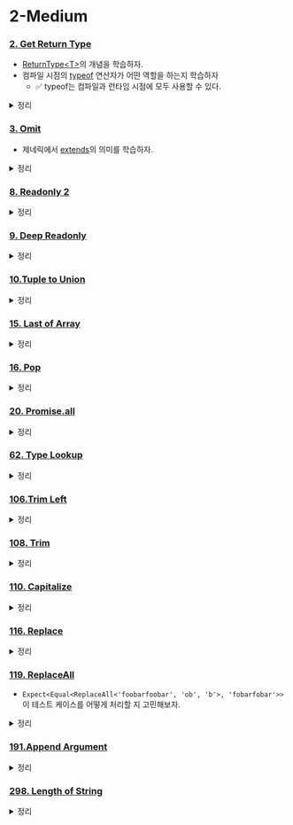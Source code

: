 # 2-Medium

### [2. Get Return Type](https://github.com/type-challenges/type-challenges/blob/main/questions/00002-medium-return-type/README.md)

- [ReturnType\<T\>](https://www.typescriptlang.org/ko/docs/handbook/utility-types.html#returntypetype)의 개념을 학습하자.
- 컴파일 시점의 [typeof](https://www.typescriptlang.org/docs/handbook/2/typeof-types.html) 연산자가 어떤 역할을 하는지 학습하자
  - ✅ typeof는 컴파일과 런타임 시점에 모두 사용할 수 있다.

<details>
<summary>정리</summary>

```ts
type MyReturnType<T> = T extends (...args: any[]) => infer R ? R : never;
```

</details>

### [3. Omit](https://github.com/type-challenges/type-challenges/blob/main/questions/00003-medium-omit/README.md)

- 제네릭에서 [extends](https://www.typescriptlang.org/docs/handbook/2/generics.html#generic-constraints)의 의미를 학습하자.

<details>
<summary>정리</summary>

```ts
type Exclude<T, K> = T extends K ? never : T;

type MyOmit<T, K extends keyof T> = {
	[key in Exclude<keyof T, K>]: T[key];
};
```

</details>

### [8. Readonly 2](https://github.com/type-challenges/type-challenges/blob/main/questions/00008-medium-readonly-2/README.md)

<details>
<summary>정리</summary>

```ts
type Exclude<T, K> = T extends K ? never : T;

type MyReadonly2<T, K extends keyof T = keyof T> = {
	readonly [key in K]: T[key];
} & { [key in Exclude<keyof T, K>]: T[key] };
```

</details>

### [9. Deep Readonly](https://github.com/type-challenges/type-challenges/blob/main/questions/00009-medium-deep-readonly/README.md)

<details>
<summary>정리</summary>

```ts
// // keyof empty object is never e.g) keyof {} = never
type DeepReadonly<T> = {
	readonly [key in keyof T]: keyof T[key] extends never
		? T[key]
		: DeepReadonly<T[key]>;
};
```

</details>

### [10.Tuple to Union](https://github.com/type-challenges/type-challenges/blob/main/questions/00010-medium-tuple-to-union/README.md)

<details>
<summary>정리</summary>

```ts
// T[number] returns all types of T (if T is array)
type TupleToUnion<T extends unknown[]> = T[number];
```

</details>

### [15. Last of Array](https://github.com/type-challenges/type-challenges/blob/main/questions/00015-medium-last/README.md)

<details>
<summary>정리</summary>

```ts
type Last<T extends any[]> = T extends [...infer Head, infer Tail]
	? Tail
	: never;
```

</details>

### [16. Pop](https://github.com/type-challenges/type-challenges/blob/main/questions/00016-medium-pop/README.md)

<details>
<summary>정리</summary>

```ts
type Pop<T extends any[]> = T extends [...infer Head, infer Tail]
	? [...Head]
	: never;
```

</details>

### [20. Promise.all](https://github.com/type-challenges/type-challenges/blob/main/questions/00020-medium-promise-all/README.md)

<details>
<summary>정리</summary>

```ts
declare function PromiseAll<T extends unknown[]>(
	values: readonly [...T],
): Promise<{
	[key in keyof T]: T[key] extends Promise<infer R> ? R : T[key];
}>;
```

</details>

### [62. Type Lookup](https://github.com/type-challenges/type-challenges/blob/main/questions/00062-medium-type-lookup/README.md)

<details>
<summary>정리</summary>

```ts
type LookUp<U extends { type: string }, T extends U['type']> = U extends {
	type: T;
}
	? U
	: never;
```

</details>

### [106.Trim Left](https://github.com/type-challenges/type-challenges/blob/main/questions/00106-medium-trimleft/README.md)

<details>
<summary>정리</summary>

```ts
type Empty = ' ' | '\n' | '\t';

type TrimLeft<S extends string> = S extends `${Empty}${infer R}`
	? TrimLeft<R>
	: S;
```

</details>

### [108. Trim](https://github.com/type-challenges/type-challenges/blob/main/questions/00108-medium-trim/README.md)

<details>
<summary>정리</summary>

```ts
type Empty = ' ' | '\n' | '\t';

type TrimLeft<T> = T extends `${Empty}${infer R}` ? TrimLeft<R> : T;
type TrimRight<T> = T extends `${infer R}${Empty}` ? TrimRight<R> : T;

type Trim<S extends string> = TrimLeft<TrimRight<S>>;
```

</details>

### [110. Capitalize](https://github.com/type-challenges/type-challenges/blob/main/questions/00110-medium-capitalize/README.md)

<details>
<summary>정리</summary>

<details>
<summary>정리</summary>

```ts
type MyCapitalize<S extends string> = S extends `${infer F}${infer T}`
	? `${Uppercase<F>}${T}`
	: '';
```

</details>

</details>

### [116. Replace](https://github.com/type-challenges/type-challenges/blob/main/questions/00116-medium-replace/README.md)

<details>
<summary>정리</summary>

```ts
type Replace<
	S extends string,
	From extends string,
	To extends string,
> = From extends ''
	? S
	: S extends `${infer Head}${From}${infer Tail}`
	? `${Head}${To}${Tail}`
	: S;
```

</details>

### [119. ReplaceAll](https://github.com/type-challenges/type-challenges/blob/main/questions/00119-medium-replaceall/README.md)

- `Expect<Equal<ReplaceAll<'foobarfoobar', 'ob', 'b'>, 'fobarfobar'>>` 이 테스트 케이스를 어떻게 처리할 지 고민해보자.

<details>
<summary>정리</summary>

```ts
type ReplaceAll<
	S extends string,
	From extends string,
	To extends string,
> = From extends ''
	? S
	: S extends `${infer Head}${From}${infer Tail}`
	? `${Head}${To}${ReplaceAll<`${Tail}`, From, To>}`
	: S;
```

</details>

### [191.Append Argument](https://github.com/type-challenges/type-challenges/blob/main/questions/00191-medium-append-argument/README.md)

<details>
<summary>정리</summary>

```ts
type AppendArgument<Fn extends (...args: any[]) => any, A> = Fn extends (
	...args: infer Args
) => infer R
	? (...args: [...Args, A]) => R
	: never;
```

</details>

### [298. Length of String](https://github.com/type-challenges/type-challenges/blob/main/questions/00298-medium-length-of-string/README.md)

<details>
<summary>정리</summary>

```ts
// if T extends string, T['length'] is number type and isn't length of string
type LengthOfArray<T extends unknown[]> = T['length'];

// recursively convert string to array recursively
// e.g) "Foo" => ["F", ...["o", ...["o"]]] => ["F","o","o"]
type StringToArray<T extends string> = T extends `${infer Head}${infer Tail}`
	? [Head, ...StringToArray<Tail>]
	: [];

type LengthOfString<S extends string> = LengthOfArray<StringToArray<S>>;
```

</details>
